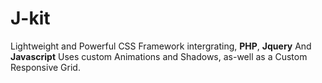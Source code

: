 # J-kit
<p> Lightweight and Powerful CSS Framework intergrating, <b>PHP</b>, <b>Jquery</b> And <b>Javascript</b>
Uses custom Animations and Shadows, as-well as a Custom Responsive Grid.
</p>










<!--
Usage:
- CDN (https://cdn.jakekitcss.com)
- Source Files (https://github.com/Jake7500/Jakekit.css)

> Development Log <a href="https://github.com/Jake7500/Jakekit.css/blob/master/Development%20Log.txt">here</a>
</br>
> Wiki <a href="https://github.com/Jake7500/Jakekit.css/wiki">here</a>
</br>
> Issue's  <a href="https://github.com/Jake7500/Jakekit.css/issues">here</a>
-->
